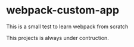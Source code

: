 # webpack-custom-app

This is a small test to learn webpack from scratch

This projects is always under contruction.
